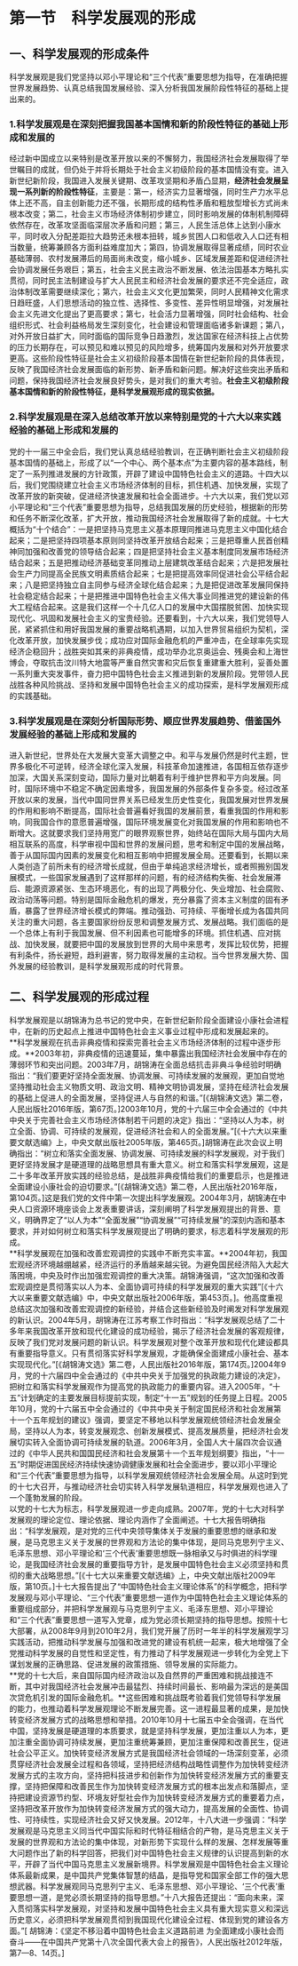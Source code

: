 # 第一节　科学发展观的形成

## 一、科学发展观的形成条件

科学发展观是我们党坚持以邓小平理论和“三个代表”重要思想为指导，在准确把握世界发展趋势、认真总结我国发展经验、深入分析我国发展阶段性特征的基础上提出来的。  

### 1.科学发展观是在深刻把握我国基本国情和新的阶段性特征的基础上形成和发展的

经过新中国成立以来特别是改革开放以来的不懈努力，我国经济社会发展取得了举世瞩目的成就，但仍处于并将长期处于社会主义初级阶段的基本国情没有变。进入新世纪新阶段，我国进入发展关键期、改革攻坚期和矛盾凸显期，**经济社会发展呈现一系列新的阶段性特征**，主要是：第一，经济实力显著增强，同时生产力水平总体上还不高，自主创新能力还不强，长期形成的结构性矛盾和粗放型增长方式尚未根本改变；第二，社会主义市场经济体制初步建立，同时影响发展的体制机制障碍依然存在，改革攻坚面临深层次矛盾和问题；第三，人民生活总体上达到小康水平，同时收入分配差距拉大趋势还未根本扭转，城乡贫困人口和低收入人口还有相当数量，统筹兼顾各方面利益难度加大；第四，协调发展取得显著成绩，同时农业基础薄弱、农村发展滞后的局面尚未改变，缩小城乡、区域发展差距和促进经济社会协调发展任务艰巨；第五，社会主义民主政治不断发展、依法治国基本方略扎实贯彻，同时民主法制建设与扩大人民民主和经济社会发展的要求还不完全适应，政治体制改革需要继续深化；第六，社会主义文化更加繁荣，同时人民精神文化需求日趋旺盛，人们思想活动的独立性、选择性、多变性、差异性明显增强，对发展社会主义先进文化提出了更高要求；第七，社会活力显著增强，同时社会结构、社会组织形式、社会利益格局发生深刻变化，社会建设和管理面临诸多新课题；第八，对外开放日益扩大，同时面临的国际竞争日趋激烈，发达国家在经济科技上占优势的压力长期存在，可以预见和难以预见的风险增多，统筹国内发展和对外开放要求更高。这些阶段性特征是社会主义初级阶段基本国情在新世纪新阶段的具体表现，反映了我国经济社会发展面临的新形势、新矛盾和新问题。解决好这些突出矛盾和问题，保持我国经济社会发展良好势头，是对我们的重大考验。**社会主义初级阶段基本国情和新的阶段性特征，是科学发展观形成的现实依据。**  

### 2.科学发展观是在深入总结改革开放以来特别是党的十六大以来实践经验的基础上形成和发展的

党的十一届三中全会后，我们党认真总结经验教训，在正确判断社会主义初级阶段基本国情的基础上，形成了以“一个中心、两个基本点”为主要内容的基本路线，制定了一系列推进发展的方针政策，开辟了建设中国特色社会主义的道路。十四大以后，我们党围绕建立社会主义市场经济体制的目标，抓住机遇、加快发展，实现了改革开放的新突破，促进经济快速发展和社会全面进步。十六大以来，我们党以邓小平理论和“三个代表”重要思想为指导，总结我国发展的历史经验，根据新的形势和任务不断深化改革，扩大开放，推动我国经济社会发展取得了新的成就。十七大概括为“十个结合”：一是把坚持马克思主义基本原理同推进马克思主义中国化结合起来；二是把坚持四项基本原则同坚持改革开放结合起来；三是把尊重人民首创精神同加强和改善党的领导结合起来；四是把坚持社会主义基本制度同发展市场经济结合起来；五是把推动经济基础变革同推动上层建筑改革结合起来；六是把发展社会生产力同提高全民族文明素质结合起来；七是把提高效率同促进社会公平结合起来；八是把坚持独立自主同参与经济全球化结合起来；九是把促进改革发展同保持社会稳定结合起来；十是把推进中国特色社会主义伟大事业同推进党的建设新的伟大工程结合起来。这是我们这样一个十几亿人口的发展中大国摆脱贫困、加快实现现代化、巩固和发展社会主义的宝贵经验。还要看到，十六大以来，我们党领导人民，紧紧抓住和用好我国发展的重要战略机遇期，以加入世界贸易组织为契机，深化改革开放，加快发展步伐；成功应对国际金融危机的严重冲击，在全球率先实现经济企稳回升；战胜突如其来的非典疫情，成功举办北京奥运会、残奥会和上海世博会，夺取抗击汶川特大地震等严重自然灾害和灾后恢复重建重大胜利，妥善处置一系列重大突发事件，奋力把中国特色社会主义推进到新的发展阶段。党带领人民战胜各种风险挑战、坚持和发展中国特色社会主义的成功探索，是科学发展观形成的实践基础。  

### 3.科学发展观是在深刻分析国际形势、顺应世界发展趋势、借鉴国外发展经验的基础上形成和发展的

进入新世纪，世界处在大发展大变革大调整之中。和平与发展仍然是时代主题，世界多极化不可逆转，经济全球化深入发展，科技革命加速推进，各国相互依存逐步加深，大国关系深刻变动，国际力量对比朝着有利于维护世界和平方向发展。同时，国际环境中不稳定不确定因素增多，我国发展的外部条件复杂多变。经过改革开放以来的发展，当代中国同世界关系已经发生历史性变化，我国发展对世界发展的作用和影响不断提高，国际社会普遍看好我国的发展前景，看重我国的作用和影响，同我国合作的意愿普遍增强，国际环境发展变化对我国发展的作用和影响也不断增大。这就要求我们坚持用宽广的眼界观察世界，始终站在国际大局与国内大局相互联系的高度，科学审视中国和世界的发展问题，思考和制定中国的发展战略，善于从国际国内因素的发展变化和相互影响中把握发展全局。还要看到，长期以来人类创造了前所未有的经济增长成就，但由于单纯追求经济增长，或者照搬别国发展模式，一些国家发展遇到了这样那样的问题，有的经济结构失衡、社会发展滞后、能源资源紧张、生态环境恶化，有的出现了两极分化、失业增加、社会腐败、政治动荡等问题。特别是国际金融危机的爆发，充分暴露了资本主义制度的固有矛盾，暴露了世界经济增长模式的弊端。推动强劲、可持续、平衡增长成为各国共同关注的重大问题，各主要国家纷纷反思和调整发展方式、发展战略。我们面临的是一个总体上有利于我国发展、但不利因素也可能增多的环境。抓住机遇、应对挑战、加快发展，就要把中国的发展放到世界的大局中来思考，发挥比较优势，把握有利条件，扬长避短，趋利避害，努力取得发展的主动权。当今世界发展大势、国外发展的经验教训，是科学发展观形成的时代背景。  

## 二、科学发展观的形成过程

科学发展观是以胡锦涛为总书记的党中央，在新世纪新阶段全面建设小康社会进程中，在新的历史起点上推进中国特色社会主义事业过程中形成和发展起来的。  
**科学发展观在抗击非典疫情和探索完善社会主义市场经济体制的过程中逐步形成。**2003年初，非典疫情的迅速蔓延，集中暴露出我国经济社会发展中存在的薄弱环节和突出问题。2003年7月，胡锦涛在全面总结抗击非典斗争经验时明确指出：“我们要更好坚持全面发展、协调发展、可持续发展的发展观，更加自觉地坚持推动社会主义物质文明、政治文明、精神文明协调发展，坚持在经济社会发展的基础上促进人的全面发展，坚持促进人与自然的和谐。”[《胡锦涛文选》第二卷，人民出版社2016年版，第67页。]2003年10月，党的十六届三中全会通过的《中共中央关于完善社会主义市场经济体制若干问题的决定》指出：“坚持以人为本，树立全面、协调、可持续的发展观，促进经济社会和人的全面发展。”[《十六大以来重要文献选编》上，中央文献出版社2005年版，第465页。]胡锦涛在此次会议上明确指出：“树立和落实全面发展、协调发展、可持续发展的科学发展观，对于我们更好坚持发展才是硬道理的战略思想具有重大意义。树立和落实科学发展观，这是二十多年改革开放实践的经验总结，是战胜非典疫情给我们的重要启示，也是推进全面建设小康社会的迫切要求。”[《胡锦涛文选》第二卷，人民出版社2016年版，第104页。]这是我们党的文件中第一次提出科学发展观。2004年3月，胡锦涛在中央人口资源环境座谈会上发表重要讲话，深刻阐明了科学发展观提出的背景、意义，明确界定了“以人为本”“全面发展”“协调发展”“可持续发展”的深刻内涵和基本要求，并对如何树立和落实科学发展观提出了明确的要求，标志着科学发展观的形成。  
**科学发展观在加强和改善宏观调控的实践中不断充实丰富。**2004年初，我国宏观经济环境越绷越紧，经济运行的矛盾越来越尖锐。为避免国民经济陷入大起大落困境，中央及时作出加强宏观调控的重大决策。胡锦涛强调，“这次加强和改善宏观调控是贯彻落实以人为本、全面协调可持续的科学发展观的重大实践”[《十六大以来重要文献选编》中，中央文献出版社2006年版，第453页。]。他高度重视总结这次加强和改善宏观调控的新经验，并结合这些新经验及时阐发对科学发展观的新认识。2004年5月，胡锦涛在江苏考察工作时指出：“科学发展观总结了二十多年来我国改革开放和现代化建设的成功经验，揭示了经济社会发展的客观规律，反映了我们党对发展问题的新认识。科学发展观对整个改革开放和现代化建设都具有重要指导意义。只有贯彻落实好科学发展观，才能确保全面建成小康社会、基本实现现代化。”[《胡锦涛文选》第二卷，人民出版社2016年版，第174页。]2004年9月，党的十六届四中全会通过的《中共中央关于加强党的执政能力建设的决定》，把树立和落实科学发展观作为提高党的执政能力的重要内容。进入2005年，“十五”计划确定的主要发展目标提前实现，制定“十一五”规划的任务提上日程。2005年10月，党的十六届五中全会通过的《中共中央关于制定国民经济和社会发展第十一个五年规划的建议》强调，要坚定不移地以科学发展观统领经济社会发展全局，坚持以人为本，转变发展观念、创新发展模式、提高发展质量，把经济社会发展切实转入全面协调可持续发展的轨道。2006年3月，全国人大十届四次会议通过的《中华人民共和国国民经济和社会发展第十一个五年规划纲要》指出，“十一五”时期促进国民经济持续快速协调健康发展和社会全面进步，要以邓小平理论和“三个代表”重要思想为指导，以科学发展观统领经济社会发展全局。从这时到党的十七大召开，与推动经济社会切实转入科学发展轨道相应，科学发展观也进入了一个蓬勃发展的阶段。  
以党的十七大为标志，科学发展观进一步走向成熟。2007年，党的十七大对科学发展观的理论定位、理论依据、理论内涵作了全面阐述。十七大报告明确指出：“科学发展观，是对党的三代中央领导集体关于发展的重要思想的继承和发展，是马克思主义关于发展的世界观和方法论的集中体现，是同马克思列宁主义、毛泽东思想、邓小平理论和‘三个代表’重要思想既一脉相承又与时俱进的科学理论，是我国经济社会发展的重要指导方针，是发展中国特色社会主义必须坚持和贯彻的重大战略思想。”[《十七大以来重要文献选编》上，中央文献出版社2009年版，第10页。]十七大报告提出了“中国特色社会主义理论体系”的科学概念，把科学发展观与邓小平理论、“三个代表”重要思想一道作为中国特色社会主义理论体系的重要组成部分，并把科学发展观与马克思列宁主义、毛泽东思想、邓小平理论和“三个代表”重要思想一道写入党章，成为党必须长期坚持的指导思想。按照十七大部署，从2008年9月到2010年2月，我们党开展了历时一年半的科学发展观学习实践活动，把推动科学发展与加强和改进党的建设有机统一起来，极大地增强了全党推动科学发展的自觉性和坚定性，有力推动了科学发展观进一步转化为全党上下谋划发展的正确思路、促进发展的政策措施、领导发展的实际能力。  
**党的十七大后，来自国际国内经济政治以及自然界的严重困难和挑战接连不断，其中对我国经济社会发展冲击最猛烈、持续时间最长、影响最为深远的是美国次贷危机引发的国际金融危机。**这些困难和挑战既考验着我们党领导科学发展的能力，也推动着科学发展观理论不断发展完善。这一进程最显著的成果，是加快转变经济发展方式的战略思想和举措。2010年10月十七届五中全会强调，在当代中国，坚持发展是硬道理的本质要求，就是坚持科学发展，更加注重以人为本，更加注重全面协调可持续发展，更加注重统筹兼顾，更加注重保障和改善民生，促进社会公平正义。加快转变经济发展方式是我国经济社会领域的一场深刻变革，必须贯穿经济社会发展全过程和各领域，坚持把经济结构战略性调整作为加快转变经济发展方式的主攻方向，坚持把科技进步和创新作为加快转变经济发展方式的重要支撑，坚持把保障和改善民生作为加快转变经济发展方式的根本出发点和落脚点，坚持把建设资源节约型、环境友好型社会作为加快转变经济发展方式的重要着力点，坚持把改革开放作为加快转变经济发展方式的强大动力，提高发展的全面性、协调性、可持续性，实现经济社会又好又快发展。2012年，十八大进一步强调：“科学发展观是马克思主义同当代中国实际和时代特征相结合的产物，是马克思主义关于发展的世界观和方法论的集中体现，对新形势下实现什么样的发展、怎样发展等重大问题作出了新的科学回答，把我们对中国特色社会主义规律的认识提高到新的水平，开辟了当代中国马克思主义发展新境界。科学发展观是中国特色社会主义理论体系最新成果，是中国共产党集体智慧的结晶，是指导党和国家全部工作的强大思想武器。科学发展观同马克思列宁主义、毛泽东思想、邓小平理论、‘三个代表’重要思想一道，是党必须长期坚持的指导思想。”十八大报告还提出：“面向未来，深入贯彻落实科学发展观，对坚持和发展中国特色社会主义具有重大现实意义和深远历史意义，必须把科学发展观贯彻到我国现代化建设全过程、体现到党的建设各方面。”[ 胡锦涛：《坚定不移沿着中国特色社会主义道路前进  为全面建成小康社会而奋斗——在中国共产党第十八次全国代表大会上的报告》，人民出版社2012年版，第7—8、14页。]  